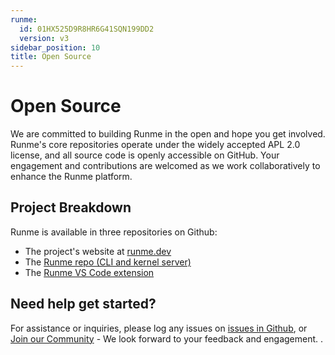 ```yaml
---
runme:
  id: 01HX525D9R8HR6G41SQN199DD2
  version: v3
sidebar_position: 10
title: Open Source
---
```


# Open Source

We are committed to building Runme in the open and hope you get involved. Runme's core repositories operate under the widely accepted APL 2.0 license, and all source code is openly accessible on GitHub. Your engagement and contributions are welcomed as we work collaboratively to enhance the Runme platform.

## **Project Breakdown**

Runme is available in three repositories on Github:

- The project's website at [runme.dev](https://runme.dev)
- The [Runme repo (CLI and kernel server)](https://github.com/stateful/runme)
- The [Runme VS Code extension](https://github.com/stateful/vscode-runme)

## **Need help get started?**

For assistance or inquiries, please log any issues on [issues in Github](https://github.com/stateful/runme/issues), or [Join our Community](https://discord.gg/runme) - We look forward to your feedback and engagement.
.



